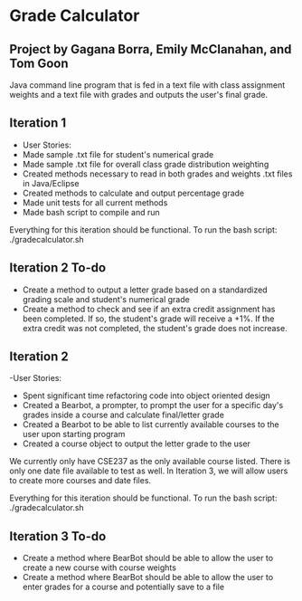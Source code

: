 # Grade Calculator
## Project by Gagana Borra, Emily McClanahan, and Tom Goon

Java command line program that is fed in a text file with class assignment weights and a text file with grades and outputs the user's final grade.

## Iteration 1
- User Stories: 
 - Made sample .txt file for student's numerical grade
 - Made sample .txt file for overall class grade distribution weighting
 - Created methods necessary to read in both grades and weights .txt files in Java/Eclipse
 - Created methods to calculate and output percentage grade
 - Made unit tests for all current methods
 - Made bash script to compile and run
 
 Everything for this iteration should be functional. To run the bash script: ./gradecalculator.sh

## Iteration 2 To-do
- Create a method to output a letter grade based on a standardized grading scale and student's numerical grade
- Create a method to check and see if an extra credit assignment has been completed. If so, the student's grade will receive a +1%. If the extra credit was not completed, the student's grade does not increase. 

## Iteration 2
-User Stories:
 - Spent significant time refactoring code into object oriented design
 - Created a Bearbot, a prompter, to prompt the user for a specific day's grades inside a course and calculate final/letter grade
 - Created a Bearbot to be able to list currently available courses to the user upon starting program
 - Created a course object to output the letter grade to the user

We currently only have CSE237 as the only available course listed. There is only one date file available to test as well. In Iteration 3, we will allow users to create more courses and date files.

 Everything for this iteration should be functional. To run the bash script: ./gradecalculator.sh

## Iteration 3 To-do
- Create a method where BearBot should be able to allow the user to create a new course with course weights
- Create a method where BearBot should be able to allow the user to enter grades for a course and potentially save to a file
